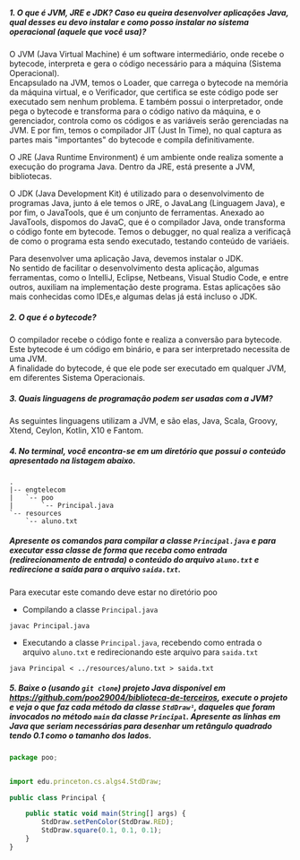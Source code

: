 ##### 1. O que é JVM, JRE e JDK? Caso eu queira desenvolver aplicações Java, qual desses eu devo instalar e como posso instalar no sistema operacional (aquele que você usa)?
O JVM (Java Virtual Machine) é um software intermediário, onde recebe o bytecode, interpreta e gera o código necessário para a máquina (Sistema Operacional).\
Encapsulado na JVM, temos o Loader, que carrega o bytecode na memória da máquina virtual, e o Verificador, que certifica se este código pode ser executado sem nenhum problema.
E também possui o interpretador, onde pega o bytecode e transforma para o código nativo da máquina, e o gerenciador, controla como os códigos e as variáveis serão gerenciadas na JVM.
E por fim, temos o compilador JIT (Just In Time), no qual captura as partes mais "importantes" do bytecode e compila definitivamente.

O JRE (Java Runtime Environment) é um ambiente onde realiza somente a execução do programa Java.
Dentro da JRE, está presente a JVM, bibliotecas. 

O JDK (Java Development Kit) é utilizado para o desenvolvimento de programas Java, junto á ele temos o JRE, o JavaLang (Linguagem Java), e por fim, o JavaTools, que é um conjunto de ferramentas. 
Anexado ao JavaTools, dispomos do JavaC, que é o compilador Java, onde transforma o código fonte em bytecode. Temos o debugger, no qual realiza a verificaçã de como o programa esta sendo executado, testando conteúdo de variáeis. 

Para desenvolver uma aplicação Java, devemos instalar o JDK. \
No sentido de facilitar o desenvolvimento desta aplicação, algumas ferramentas, como o IntelliJ, Eclipse, Netbeans, Visual Studio Code, e entre outros, auxiliam na implementação deste programa. Estas aplicações são mais conhecidas como IDEs,e algumas delas já está incluso o JDK.

##### 2. O que é o bytecode?
O compilador recebe o código fonte e realiza a conversão para bytecode. Este bytecode é um código em binário, e para ser interpretado necessita de uma JVM.\
A finalidade do bytecode, é que ele pode ser executado em qualquer JVM, em diferentes Sistema Operacionais. 

##### 3. Quais linguagens de programação podem ser usadas com a JVM?
As seguintes linguagens utilizam a JVM, e são elas, Java, Scala, Groovy, Xtend, Ceylon, Kotlin, X10 e Fantom. 

##### 4. No terminal, você encontra-se em um diretório que possui o conteúdo apresentado na listagem abaixo.
```
.
|-- engtelecom
|   `-- poo
|       `-- Principal.java
`-- resources
    `-- aluno.txt
```
##### Apresente os comandos para compilar a classe `Principal.java` e para executar essa classe de forma que receba como entrada (redirecionamento de entrada) o conteúdo do arquivo `aluno.txt` e redirecione a saída para o arquivo `saida.txt`.
Para executar este comando deve estar no diretório poo

- Compilando a classe `Principal.java`
```
javac Principal.java
```
- Executando a classe `Principal.java`, recebendo como entrada o arquivo `aluno.txt` e redirecionando este arquivo para `saida.txt`
```
java Principal < ../resources/aluno.txt > saida.txt
```
##### 5. Baixe o (usando `git clone`) projeto Java disponível em https://github.com/poo29004/biblioteca-de-terceiros, execute o projeto e veja o que faz cada método da classe `StdDraw¹`, daqueles que foram invocados no método `main` da classe `Principal`. Apresente as linhas em Java que seriam necessárias para desenhar um retângulo quadrado tendo 0.1 como o tamanho dos lados.
```javascript
package poo;


import edu.princeton.cs.algs4.StdDraw;

public class Principal {

    public static void main(String[] args) {
        StdDraw.setPenColor(StdDraw.RED);
        StdDraw.square(0.1, 0.1, 0.1);
    }
}
```

